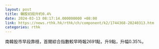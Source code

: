 ```yaml
---
layout: post
title: 韓股初段升約0.4%
date: 2024-03-13 08:17:14.000000000 +08:00
link: https://news.rthk.hk/rthk/ch/component/k2/1744368-20240313.htm
categories: rthk
---
```


南韓股市早段靠穩，首爾綜合指數較早時報2691點，升9點，升幅0.35%。
